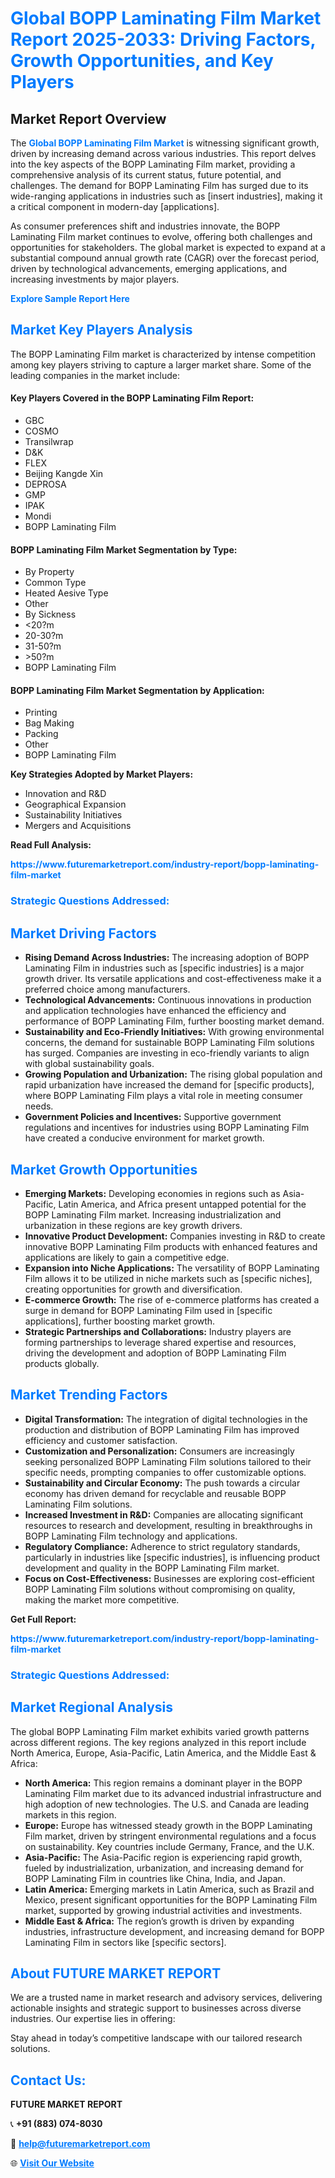 <h1 style="color: #007BFF;">Global BOPP Laminating Film Market Report 2025-2033: Driving Factors, Growth Opportunities, and Key Players</h1>

<section id="overview">
<h2>Market Report Overview</h2>
<p>The <a href="https://www.futuremarketreport.com/industry-report/bopp-laminating-film-market" style="color: #007BFF; text-decoration: none;"><strong>Global BOPP Laminating Film Market</strong></a> is witnessing significant growth, driven by increasing demand across various industries. This report delves into the key aspects of the BOPP Laminating Film market, providing a comprehensive analysis of its current status, future potential, and challenges. The demand for BOPP Laminating Film has surged due to its wide-ranging applications in industries such as [insert industries], making it a critical component in modern-day [applications].</p>
<p>As consumer preferences shift and industries innovate, the BOPP Laminating Film market continues to evolve, offering both challenges and opportunities for stakeholders. The global market is expected to expand at a substantial compound annual growth rate (CAGR) over the forecast period, driven by technological advancements, emerging applications, and increasing investments by major players.</p>
</section>

<section id="overview">
<p><a href="https://www.futuremarketreport.com/request-sample/reportId=86709" style="color: #007BFF; text-decoration: none;"><strong>Explore Sample Report Here</strong></a></p>
</section>

<section id="key-players">
<h2 style="color: #007BFF;">Market Key Players Analysis</h2>
<p>The BOPP Laminating Film market is characterized by intense competition among key players striving to capture a larger market share. Some of the leading companies in the market include:</p>
<h4>Key Players Covered in the BOPP Laminating Film Report:</h4>
<ul><li>GBC</li><li>COSMO</li><li>Transilwrap</li><li>D&amp;K</li><li>FLEX</li><li>Beijing Kangde Xin</li><li>DEPROSA</li><li>GMP</li><li>IPAK</li><li>Mondi</li><li>BOPP Laminating Film</li></ul>
<h4>BOPP Laminating Film Market Segmentation by Type:</h4>
<ul><li>By Property</li><li>Common Type</li><li>Heated Aesive Type</li><li>Other</li><li>By Sickness</li><li>&lt;20?m</li><li>20-30?m</li><li>31-50?m</li><li>&gt;50?m</li><li>BOPP Laminating Film</li></ul>

<h4>BOPP Laminating Film Market Segmentation by Application:</h4>
<ul><li>Printing</li><li>Bag Making</li><li>Packing</li><li>Other</li><li>BOPP Laminating Film</li></ul>
<p><strong>Key Strategies Adopted by Market Players:</strong></p>
<ul>
<li>Innovation and R&D</li>
<li>Geographical Expansion</li>
<li>Sustainability Initiatives</li>
<li>Mergers and Acquisitions</li>
</ul>
</section>

<section>
<p><strong>Read Full Analysis: </strong></p><a href="https://www.futuremarketreport.com/industry-report/bopp-laminating-film-market" style="color: #007BFF; text-decoration: none;"><strong>https://www.futuremarketreport.com/industry-report/bopp-laminating-film-market</strong></a>
<h3 style="color: #007BFF;">Strategic Questions Addressed:</h3>
</section>

<section id="driving-factors">
<h2 style="color: #007BFF;">Market Driving Factors</h2>
<ul>
<li><strong>Rising Demand Across Industries:</strong> The increasing adoption of BOPP Laminating Film in industries such as [specific industries] is a major growth driver. Its versatile applications and cost-effectiveness make it a preferred choice among manufacturers.</li>
<li><strong>Technological Advancements:</strong> Continuous innovations in production and application technologies have enhanced the efficiency and performance of BOPP Laminating Film, further boosting market demand.</li>
<li><strong>Sustainability and Eco-Friendly Initiatives:</strong> With growing environmental concerns, the demand for sustainable BOPP Laminating Film solutions has surged. Companies are investing in eco-friendly variants to align with global sustainability goals.</li>
<li><strong>Growing Population and Urbanization:</strong> The rising global population and rapid urbanization have increased the demand for [specific products], where BOPP Laminating Film plays a vital role in meeting consumer needs.</li>
<li><strong>Government Policies and Incentives:</strong> Supportive government regulations and incentives for industries using BOPP Laminating Film have created a conducive environment for market growth.</li>
</ul>
</section>

<section id="growth-opportunities">
<h2 style="color: #007BFF;">Market Growth Opportunities</h2>
<ul>
<li><strong>Emerging Markets:</strong> Developing economies in regions such as Asia-Pacific, Latin America, and Africa present untapped potential for the BOPP Laminating Film market. Increasing industrialization and urbanization in these regions are key growth drivers.</li>
<li><strong>Innovative Product Development:</strong> Companies investing in R&D to create innovative BOPP Laminating Film products with enhanced features and applications are likely to gain a competitive edge.</li>
<li><strong>Expansion into Niche Applications:</strong> The versatility of BOPP Laminating Film allows it to be utilized in niche markets such as [specific niches], creating opportunities for growth and diversification.</li>
<li><strong>E-commerce Growth:</strong> The rise of e-commerce platforms has created a surge in demand for BOPP Laminating Film used in [specific applications], further boosting market growth.</li>
<li><strong>Strategic Partnerships and Collaborations:</strong> Industry players are forming partnerships to leverage shared expertise and resources, driving the development and adoption of BOPP Laminating Film products globally.</li>
</ul>
</section>

<section id="trending-factors">
<h2 style="color: #007BFF;">Market Trending Factors</h2>
<ul>
<li><strong>Digital Transformation:</strong> The integration of digital technologies in the production and distribution of BOPP Laminating Film has improved efficiency and customer satisfaction.</li>
<li><strong>Customization and Personalization:</strong> Consumers are increasingly seeking personalized BOPP Laminating Film solutions tailored to their specific needs, prompting companies to offer customizable options.</li>
<li><strong>Sustainability and Circular Economy:</strong> The push towards a circular economy has driven demand for recyclable and reusable BOPP Laminating Film solutions.</li>
<li><strong>Increased Investment in R&D:</strong> Companies are allocating significant resources to research and development, resulting in breakthroughs in BOPP Laminating Film technology and applications.</li>
<li><strong>Regulatory Compliance:</strong> Adherence to strict regulatory standards, particularly in industries like [specific industries], is influencing product development and quality in the BOPP Laminating Film market.</li>
<li><strong>Focus on Cost-Effectiveness:</strong> Businesses are exploring cost-efficient BOPP Laminating Film solutions without compromising on quality, making the market more competitive.</li>
</ul>
</section>

<section>
<p><strong>Get Full Report: </strong></p><a href="https://www.futuremarketreport.com/industry-report/bopp-laminating-film-market" style="color: #007BFF; text-decoration: none;"><strong>https://www.futuremarketreport.com/industry-report/bopp-laminating-film-market</strong></a>
<h3 style="color: #007BFF;">Strategic Questions Addressed:</h3>
</section>


<section id="regional-analysis">
<h2 style="color: #007BFF;">Market Regional Analysis</h2>
<p>The global BOPP Laminating Film market exhibits varied growth patterns across different regions. The key regions analyzed in this report include North America, Europe, Asia-Pacific, Latin America, and the Middle East & Africa:</p>
<ul>
<li><strong>North America:</strong> This region remains a dominant player in the BOPP Laminating Film market due to its advanced industrial infrastructure and high adoption of new technologies. The U.S. and Canada are leading markets in this region.</li>
<li><strong>Europe:</strong> Europe has witnessed steady growth in the BOPP Laminating Film market, driven by stringent environmental regulations and a focus on sustainability. Key countries include Germany, France, and the U.K.</li>
<li><strong>Asia-Pacific:</strong> The Asia-Pacific region is experiencing rapid growth, fueled by industrialization, urbanization, and increasing demand for BOPP Laminating Film in countries like China, India, and Japan.</li>
<li><strong>Latin America:</strong> Emerging markets in Latin America, such as Brazil and Mexico, present significant opportunities for the BOPP Laminating Film market, supported by growing industrial activities and investments.</li>
<li><strong>Middle East & Africa:</strong> The region’s growth is driven by expanding industries, infrastructure development, and increasing demand for BOPP Laminating Film in sectors like [specific sectors].</li>
</ul>
</section>

<footer>
<h2 style="color: #007BFF;">About FUTURE MARKET REPORT</h2>
<p>We are a trusted name in market research and advisory services, delivering actionable insights and strategic support to businesses across diverse industries. Our expertise lies in offering:</p>

<p>Stay ahead in today’s competitive landscape with our tailored research solutions.</p>

<h2 style="color: #007BFF;">Contact Us:</h2>
<p><strong>FUTURE MARKET REPORT</strong></p>
<p>📞 <strong>+91 (883) 074-8030</strong></p>
<p>📧 <strong><a href="mailto:help@futuremarketreport.com" style="color: #007BFF;">help@futuremarketreport.com</a></strong></p>
<p>🌐 <strong><a href="https://www.futuremarketreport.com/" style="color: #007BFF;">Visit Our Website</a></strong></p>
</footer>